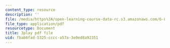 ```yaml
---
content_type: resource
description: ''
file: /media/https%3A/open-learning-course-data-rc.s3.amazonaws.com/6-890-algorithmic-lower-bounds-fun-with-hardness-proofs-fall-2014/fbab6fad5325cccca57a3e0ed8a92351_42TnAE67iaE.pdf
file_type: application/pdf
resourcetype: Document
title: 3play pdf file
uid: fbab6fad-5325-cccc-a57a-3e0ed8a92351
---
```

